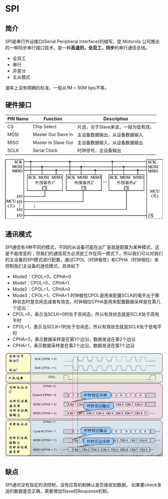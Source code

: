 # SPI

## 简介

SPI是串行外设接口(Serial Peripheral Interface)的缩写。是 Motorola 公司推出的一种同步串行接口技术，是一种**高速的，全双工，同步**的串行通信总线。

+ 全双工
+ 串行
+ 非差分
+ 主从模式

速率上没有明确的标准，一般从1M ~ 50M bps不等。

## 硬件接口

PIN Name  | Function |  Description  
-|-|-
CS | Chip Select | 片选，对于Slave来说，一般为低有效。 |
MOSI | Master Out Slave In | 主设备数据输出，从设备数据输入 |
MISO | Master In Slave Out | 主设备数据输入，从设备数据输出 |
SCLK | Serial Clock | 时钟信号，主设备输出 |

<img src="https://github.com/lowkeyway/Embedded/blob/master/Hardware/Hardware%20Interface/PictureSrc/SPI%20PIN.gif"/>

## 通讯模式

SPI通信有4种不同的模式，不同的从设备可能在出厂是就是配置为某种模式，这是不能改变的；但我们的通信双方必须是工作在同一模式下，所以我们可以对我们的主设备的SPI模式进行配置，通过CPOL（时钟极性）和CPHA（时钟相位）来控制我们主设备的通信模式，具体如下
+ Mode0：CPOL=0，CPHA=0
+ Mode1：CPOL=0，CPHA=1
+ Mode2：CPOL=1，CPHA=0
+ Mode3：CPOL=1，CPHA=1
时钟极性CPOL是用来配置SCLK的电平出于哪种状态时是空闲态或者有效态，时钟相位CPHA是用来配置数据采样是在第几个边沿：
+ CPOL=0，表示当SCLK=0时处于空闲态，所以有效状态就是SCLK处于高电平时
+ CPOL=1，表示当SCLK=1时处于空闲态，所以有效状态就是SCLK处于低电平时
+ CPHA=0，表示数据采样是在第1个边沿，数据发送在第2个边沿
+ CPHA=1，表示数据采样是在第2个边沿，数据发送在第1个边沿

<img src="https://github.com/lowkeyway/Embedded/blob/master/Hardware/Hardware%20Interface/PictureSrc/SPI%20Mode.gif"/>



## 缺点

SPI通讯没有指定的流控制，没有应答机制确认是否接收到数据。
如果要check发送的数据是否正确，需要增加Slave的Response机制。

